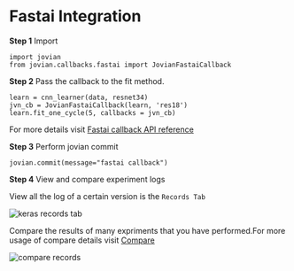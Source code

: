 # Fastai Integration

**Step 1** Import

```
import jovian
from jovian.callbacks.fastai import JovianFastaiCallback
```

**Step 2** Pass the callback to the fit method.

```
learn = cnn_learner(data, resnet34)
jvn_cb = JovianFastaiCallback(learn, 'res18')
learn.fit_one_cycle(5, callbacks = jvn_cb)
```

For more details visit [Fastai callback API reference](../callbacks/fastai)

**Step 3** Perform jovian commit

```
jovian.commit(message="fastai callback")
```

**Step 4** View and compare experiment logs

View all the log of a certain version is the `Records Tab`

<img src="https://imgur.com/FJenNc1.png" class="screenshot" alt="keras records tab">

Compare the results of many expriments that you have performed.For more usage of compare details visit [Compare](../user-guide/07-compare)

<img src="https://i.imgur.com/m9zlfTJ.gif" class="screenshot" alt="compare records">
